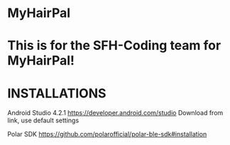 # MyHairPal
# This is for the SFH-Coding team for MyHairPal! 
# INSTALLATIONS

Android Studio 4.2.1 
https://developer.android.com/studio
Download from link, use default settings

Polar SDK 
https://github.com/polarofficial/polar-ble-sdk#installation
